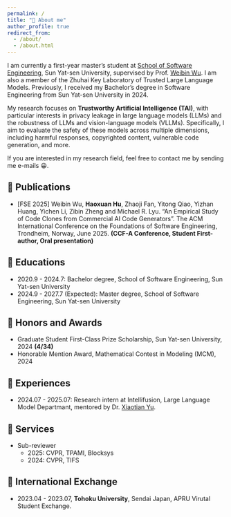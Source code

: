 ```yaml
---
permalink: /
title: "👀 About me"
author_profile: true
redirect_from: 
  - /about/
  - /about.html
---
```


I am currently a first-year master’s student at [School of Software Engineering](https://sse.sysu.edu.cn/), Sun Yat-sen University, supervised by Prof. [Weibin Wu](https://sse.sysu.edu.cn/teacher/249). I am also a member of the Zhuhai Key Laboratory of Trusted Large Language Models. Previously, I received my Bachelor’s degree in Software Engineering from Sun Yat-sen University in 2024.

My research focuses on **Trustworthy Artificial Intelligence (TAI)**, with particular interests in privacy leakage in large language models (LLMs) and the robustness of LLMs and vision-language models (VLLMs). Specifically, I aim to evaluate the safety of these models across multiple dimensions, including harmful responses, copyrighted content, vulnerable code generation, and more.

If you are interested in my research field, feel free to contact me by sending me e-mails 😀.

📕 Publications
-----
- [FSE 2025] Weibin Wu, **Haoxuan Hu**, Zhaoji Fan, Yitong Qiao, Yizhan Huang, Yichen Li, Zibin Zheng and Michael R. Lyu. “An Empirical Study of Code Clones from Commercial AI Code Generators”. The ACM International Conference on the Foundations of Software Engineering, Trondheim, Norway, June 2025. **(CCF-A Conference, Student First-author, Oral presentation)**

📖 Educations
-----
- 2020.9 - 2024.7: Bachelor degree, School of Software Engineering, Sun Yat-sen University
- 2024.9 - 2027.7 (Expected): Master degree, School of Software Engineering, Sun Yat-sen University

🥇 Honors and Awards
-----
- Graduate Student First-Class Prize Scholarship, Sun Yat-sen University, 2024 **(4/34)**
- Honorable Mention Award, Mathematical Contest in Modeling (MCM), 2024

🏢 Experiences
-----
- 2024.07 - 2025.07: Research intern at Intellifusion, Large Language Model Departmant, mentored by Dr. [Xiaotian Yu](https://scholar.google.com/citations?user=LHgchLkAAAAJ&hl=en&oi=ao).

💼 Services
-----
- Sub-reviewer
  - 2025: CVPR, TPAMI, Blocksys
  - 2024: CVPR, TIFS

🛫 International Exchange
-----
- 2023.04 - 2023.07, **Tohoku University**, Sendai Japan, APRU Virutal Student Exchange.